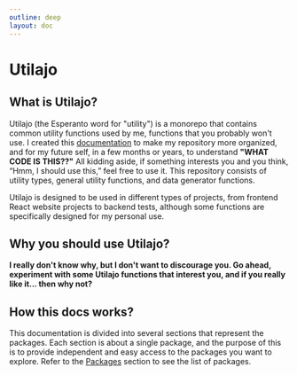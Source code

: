 ```yaml
---
outline: deep
layout: doc
---
```

# Utilajo

## What is Utilajo?

Utilajo (the Esperanto word for "utility") is a monorepo that contains common utility functions used by me, functions that you probably won't use. I created this [documentation](/introduction/) to make my repository more organized, and for my future self, in a few months or years, to understand **"WHAT CODE IS THIS??"** All kidding aside, if something interests you and you think, “Hmm, I should use this,” feel free to use it. This repository consists of utility types, general utility functions, and data generator functions.

Utilajo is designed to be used in different types of projects, from frontend React website projects to backend tests, although some functions are specifically designed for my personal use.

## Why you should use Utilajo?

**I really don't know why, but I don't want to discourage you. Go ahead, experiment with some Utilajo functions that interest you, and if you really like it... then why not?**

## How this docs works?

This documentation is divided into several sections that represent the packages. Each section is about a single package, and the purpose of this is to provide independent and easy access to the packages you want to explore. Refer to the [Packages](/packages/) section to see the list of packages.
